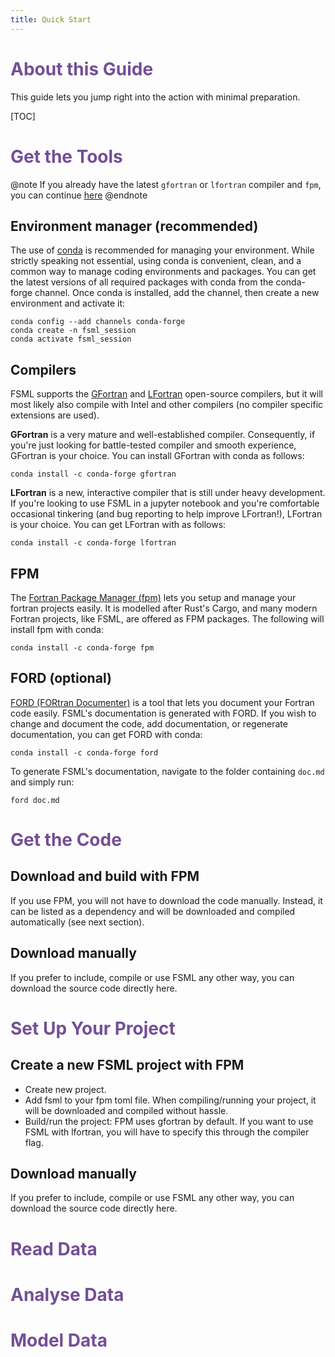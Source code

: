 ```yaml
---
title: Quick Start
---
```


# <span style="color:#734f96">About this Guide</span>

This guide lets you jump right into the action with minimal preparation.

[TOC]


# <span style="color:#734f96">Get the Tools</span>

@note
If you already have the latest `gfortran` or `lfortran` compiler and `fpm`, you can continue [here](./quickstart.html#get-the-code)
@endnote

## Environment manager (recommended)
The use of [conda](https://docs.conda.io) is recommended for managing your environment. While strictly speaking not essential, using conda is convenient, clean, and a common way to manage coding environments and packages. You can get the latest versions of all required packages with conda from the conda-forge channel. Once conda is installed, add the channel, then create a new environment and activate it:

```
conda config --add channels conda-forge
conda create -n fsml_session
conda activate fsml_session
```

## Compilers
FSML supports the [GFortran](https://gcc.gnu.org/fortran/) and [LFortran](https://lfortran.org/) open-source compilers, but it will most likely also compile with Intel and other compilers (no compiler specific extensions are used).

**GFortran** is a very mature and well-established compiler. Consequently, if you're just looking for battle-tested compiler and smooth experience, GFortran is your choice. You can install GFortran with conda as follows:

```
conda install -c conda-forge gfortran
```

**LFortran** is a new, interactive compiler that is still under heavy development. If you're looking to use FSML in a jupyter notebook and you're comfortable occasional tinkering (and bug reporting to help improve LFortran!), LFortran is your choice. You can get LFortran with as follows:

```
conda install -c conda-forge lfortran
```


## FPM
The [Fortran Package Manager (fpm)](https://fpm.fortran-lang.org/) lets you setup and manage your fortran projects easily. It is modelled after Rust's Cargo, and many modern Fortran projects, like FSML, are offered as FPM packages. The following will install fpm with conda:

```
conda install -c conda-forge fpm
```


## FORD (optional)
[FORD (FORtran Documenter)](https://forddocs.readthedocs.io/en/stable/) is a tool that lets you document your Fortran code easily. FSML's documentation is generated with FORD. If you wish to change and document the code, add documentation, or regenerate documentation, you can get FORD with conda:
```
conda install -c conda-forge ford
```
To generate FSML's documentation, navigate to the folder containing `doc.md` and simply run:
```
ford doc.md
```


# <span style="color:#734f96">Get the Code</span>

## Download and build with FPM
If you use FPM, you will not have to download the code manually. Instead, it can be listed as a dependency and will be downloaded and compiled automatically (see next section).

## Download manually
If you prefer to include, compile or use FSML any other way, you can download the source code directly here.



# <span style="color:#734f96">Set Up Your Project</span>

## Create a new FSML project with FPM
- Create new project.
- Add fsml to your fpm toml file. When compiling/running your project, it will be downloaded and compiled without hassle.
- Build/run the project: FPM uses gfortran by default. If you want to use FSML with lfortran, you will have to specify this through the compiler flag.

## Download manually
If you prefer to include, compile or use FSML any other way, you can download the source code directly here.



# <span style="color:#734f96">Read Data</span>


# <span style="color:#734f96">Analyse Data</span>


# <span style="color:#734f96">Model Data</span>
